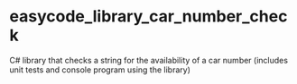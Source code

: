 # easycode_library_car_number_check
C# library that checks a string for the availability of a car number (includes unit tests and console program using the library)
